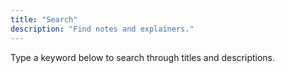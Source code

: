 ```yaml
---
title: "Search"
description: "Find notes and explainers."
---
```


Type a keyword below to search through titles and descriptions.
<div id="searchbox"></div>
<div id="results"></div>
<script src="/js/search.js"></script>
